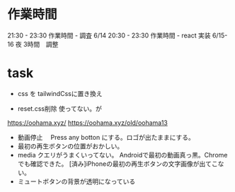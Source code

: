 # 作業時間
21:30 - 23:30 作業時間 - 調査
6/14 20:30 - 23:30 作業時間 - react 実装
6/15-16 夜 3時間　調整

# task
- css を tailwindCssに置き換え

- reset.css削除
 使ってない。が

https://oohama.xyz/
https://oohama.xyz/old/oohama13



- 動画停止
　Press any botton にする。ロゴが出たままにする。
- 最初の再生ボタンの位置がおかしい。
- media クエリがうまくいってない。
 Androidで最初の動画真っ黒。Chromeでも確認できた。
 [済み]iPhoneの最初の再生ボタンの文字画像が出てこない。
- ミュートボタンの背景が透明になっている